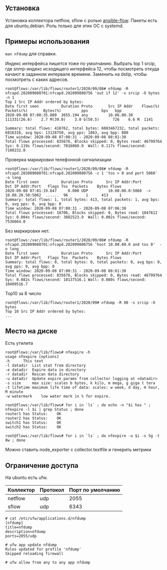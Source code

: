 ## Установка

Установка коллектора netflow, sflow с ролью [ansible-flow](https://github.com/v98765/ansible-flow). Пакеты есть для ubuntu,debian. Роль только для этих ОС с systemd.

## Примеры использования

`man nfdump` для справки.

Индекс интерфейса пишется тоже по умолчанию. Выбрать top 1 srcip, где snmp-индекс исходящего интерфейса 12, чтобы посмотреть откуда качают в заданном интервале времени. Заменить на dstip, чтобы посмотреть с каких адресов.
```text
root@flows:/var/lib/flows/router1/2020/09/08# nfdump -R nfcapd.202009080701:nfcapd.202009080756 'out if 12' -s srcip -O bytes -n 1
Top 1 Src IP Addr ordered by bytes:
Date first seen          Duration Proto       Src IP Addr    Flows(%)     Packets(%)       Bytes(%)         pps      bps   bpp
2020-09-08 07:00:35.800  3655.194 any         10.06.00.30   111331(26.6)    2.7 M(39.0)    3.0 G(50.5)      726    6.6 M  1141

Summary: total flows: 418762, total bytes: 6003467232, total packets: 6816316, avg bps: 13128750, avg pps: 1863, avg bpp: 880
Time window: 2020-09-08 07:00:31 - 2020-09-08 08:01:30
Total flows processed: 835676, Blocks skipped: 0, Bytes read: 46799764
Sys: 0.119s flows/second: 7016060.9  Wall: 0.117s flows/second: 7100232.0 
```

Проверка маркировки телефонной сигнализации
```text
root@flows:/var/lib/flows/router1/2020/09/08# nfdump -R nfcapd.202009080701:nfcapd.202009080756 -c 1 'tos > 0 and port 5060'  -o long
Date first seen          Duration Proto      Src IP Addr:Port          Dst IP Addr:Port   Flags Tos  Packets    Bytes Flows
2020-09-08 07:01:19.647     0.000 UDP         10.00.00.0:5060  ->      10.00.20.50:5062  ......  96        1      413     1
Summary: total flows: 1, total bytes: 413, total packets: 1, avg bps: 0, avg pps: 0, avg bpp: 0
Time window: 2020-09-08 07:00:31 - 2020-09-08 07:06:30
Total flows processed: 18706, Blocks skipped: 0, Bytes read: 1047612
Sys: 0.004s flows/second: 3882523.9  Wall: 0.002s flows/second: 7536664.0 
```

Без маркировки нет.
```text
root@flows:/var/lib/flows/router1/2020/09/08# nfdump -R nfcapd.202009080701:nfcapd.202009080756 'host 10.00.00.0 and tos 0'  -o long
Date first seen          Duration Proto      Src IP Addr:Port          Dst IP Addr:Port   Flags Tos  Packets    Bytes Flows
Summary: total flows: 0, total bytes: 0, total packets: 0, avg bps: 0, avg pps: 0, avg bpp: 0
Time window: 2020-09-08 07:00:31 - 2020-09-08 08:01:30
Total flows processed: 835676, Blocks skipped: 0, Bytes read: 46799764
Sys: 0.082s flows/second: 10137516.1 Wall: 0.080s flows/second: 10409516.7
```

Top10 за 8 число
```text
root@flows:/var/lib/flows/router1/2020/09# nfdump -R 08 -s srcip -O bytes
Top 10 Src IP Addr ordered by bytes:
...
```

## Место на диске

Есть утилита

```text
root@flows:/var/lib/flows# nfexpire -h
usage nfexpire [options] 
-h      This text
-l datadir  List stat from directory
-e datadir  Expire data in directory
-r datadir  Rescan data directory
-u datadir  Update expire params from collector logging at <datadir>
-s size     max size: scales b bytes, k kilo, m mega, g giga t tera
-t lifetime maximum life time of data: scales: w week, d day, H hour, M minute
-w watermark    low water mark in % for expire.

root@flows:/var/lib/flows# for i in `ls` ; do echo -n "$i has " ; nfexpire -l $i | grep Status ; done 
router1 has Status:    OK
router2 has Status:    OK
switch1 has Status:    OK
switch2 has Status:    OK

root@flows:/var/lib/flows# for i in `ls` ; do nfexpire -u $i -s 5g -t 8w ; done
```

Можно ставить node_exporter с collector.textfile и генерить метрики

## Ограничение доступа

На ubuntu есть ufw.

Коллектор | Протокол | Порт по умолчанию
---|---|---
netflow | udp | 2055
sflow | udp | 6343

```text
# cat /etc/ufw/applications.d/nfdump 
[nfdump]
title=nfdump
description=nfdump
ports=2055/udp

# ufw app update nfdump
Rules updated for profile 'nfdump'
Skipped reloading firewall

# ufw allow from any to any app nfdump
```
